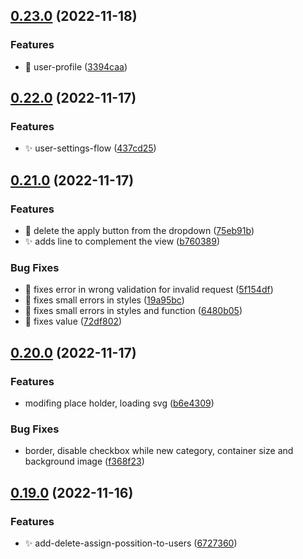 ## [0.23.0](https://github.com/fulltimeforce/WorkAt/compare/v0.22.0...v0.23.0) (2022-11-18)


### Features

* :art: user-profile ([3394caa](https://github.com/fulltimeforce/WorkAt/commit/3394caa1bf1a6d992b86447d2297b42be2535e92))

## [0.22.0](https://github.com/fulltimeforce/WorkAt/compare/v0.21.0...v0.22.0) (2022-11-17)


### Features

* :sparkles: user-settings-flow ([437cd25](https://github.com/fulltimeforce/WorkAt/commit/437cd25b549d814e11d42720b07ce330667807a2))

## [0.21.0](https://github.com/fulltimeforce/WorkAt/compare/v0.20.0...v0.21.0) (2022-11-17)


### Features

* :lipstick: delete the apply button from the dropdown ([75eb91b](https://github.com/fulltimeforce/WorkAt/commit/75eb91b7ffd8c9db49be8ae5591f33c28f4df68c))
* :sparkles: adds line to complement the view ([b760389](https://github.com/fulltimeforce/WorkAt/commit/b76038917f3c883697be709f475a85a3fa011adc))


### Bug Fixes

* :bug: fixes error in wrong validation for invalid request ([5f154df](https://github.com/fulltimeforce/WorkAt/commit/5f154df865c056b950973477fd33ce467fcfee8a))
* :lipstick: fixes small errors in styles ([19a95bc](https://github.com/fulltimeforce/WorkAt/commit/19a95bccb2314bf4e5cc295378730611eee9133d))
* :lipstick: fixes small errors in styles and function ([6480b05](https://github.com/fulltimeforce/WorkAt/commit/6480b051b615389d02acc8f600d79d97502e62ec))
* :lipstick: fixes value ([72df802](https://github.com/fulltimeforce/WorkAt/commit/72df802a04a7aed579319c890d4ed5a452e9d613))

## [0.20.0](https://github.com/fulltimeforce/WorkAt/compare/v0.19.0...v0.20.0) (2022-11-17)


### Features

* modifing place holder, loading svg ([b6e4309](https://github.com/fulltimeforce/WorkAt/commit/b6e43094590c8623aa31ad745340d0f5c07e9177))


### Bug Fixes

* border, disable checkbox while new category, container size and background image ([f368f23](https://github.com/fulltimeforce/WorkAt/commit/f368f2356affe2b38c93c0d7b61c30f906c740a8))

## [0.19.0](https://github.com/fulltimeforce/WorkAt/compare/v0.18.1...v0.19.0) (2022-11-16)


### Features

* :sparkles: add-delete-assign-possition-to-users ([6727360](https://github.com/fulltimeforce/WorkAt/commit/67273601abf63a4d1e8a0c33c417136e3f337e7d))

